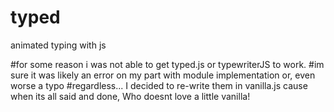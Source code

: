 # typed
animated typing with js 

#for some reason i was not able to get typed.js or typewriterJS to work. 
#im sure it was likely an error on my part with module implementation or, even worse a typo
#regardless... I decided to re-write them in vanilla.js cause when its all said and done, Who doesnt love a little vanilla!
